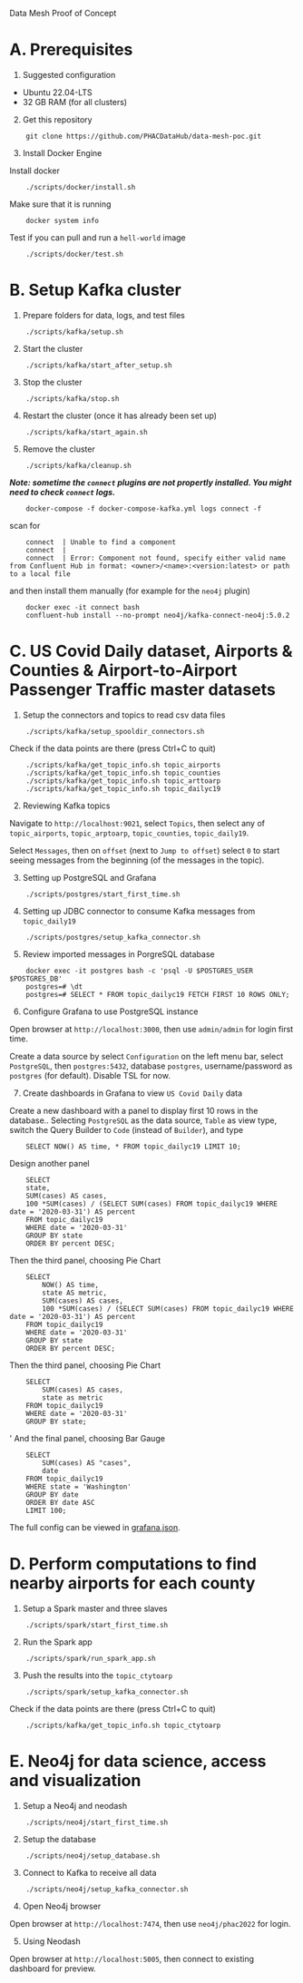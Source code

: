 Data Mesh Proof of Concept

# A. Prerequisites

1. Suggested configuration
- Ubuntu 22.04-LTS
- 32 GB RAM (for all clusters)

2. Get this repository

```    
    git clone https://github.com/PHACDataHub/data-mesh-poc.git
```

3. Install Docker Engine

Install docker

```
    ./scripts/docker/install.sh
```

Make sure that it is running
```
    docker system info
```

Test if you can pull and run a `hell-world` image
```
    ./scripts/docker/test.sh
```

# B. Setup Kafka cluster

1. Prepare folders for data, logs, and test files

```    
    ./scripts/kafka/setup.sh
```

2. Start the cluster

```
    ./scripts/kafka/start_after_setup.sh
```

3. Stop the cluster

```
    ./scripts/kafka/stop.sh
```

4. Restart the cluster (once it has already been set up)

```
    ./scripts/kafka/start_again.sh
```

5. Remove the cluster

```
    ./scripts/kafka/cleanup.sh
```

***Note: sometime the `connect` plugins are not propertly installed. You might need to check `connect` logs.***

```
    docker-compose -f docker-compose-kafka.yml logs connect -f
```

scan for 
```
    connect  | Unable to find a component 
    connect  |  
    connect  | Error: Component not found, specify either valid name from Confluent Hub in format: <owner>/<name>:<version:latest> or path to a local file 
```

and then install them manually (for example for the `neo4j` plugin)

```
    docker exec -it connect bash
    confluent-hub install --no-prompt neo4j/kafka-connect-neo4j:5.0.2
```

# C. US Covid Daily dataset, Airports & Counties & Airport-to-Airport Passenger Traffic master datasets

1. Setup the connectors and topics to read csv data files

```
    ./scripts/kafka/setup_spooldir_connectors.sh
```

Check if the data points are there (press Ctrl+C to quit)
```
    ./scripts/kafka/get_topic_info.sh topic_airports
    ./scripts/kafka/get_topic_info.sh topic_counties
    ./scripts/kafka/get_topic_info.sh topic_arttoarp
    ./scripts/kafka/get_topic_info.sh topic_dailyc19
```

2. Reviewing Kafka topics

Navigate to `http://localhost:9021`, select `Topics`, then select any of `topic_airports`, `topic_arptoarp`, `topic_counties`, `topic_daily19`.

Select `Messages`, then on `offset` (next to `Jump to offset`) select `0` to start seeing messages from the beginning (of the messages in the topic).

3. Setting up PostgreSQL and Grafana

```
    ./scripts/postgres/start_first_time.sh
```
4. Setting up JDBC connector to consume Kafka messages from `topic_daily19`

```
    ./scripts/postgres/setup_kafka_connector.sh
```

5. Review imported messages in PorgreSQL database

```
    docker exec -it postgres bash -c 'psql -U $POSTGRES_USER $POSTGRES_DB'
    postgres=# \dt
    postgres=# SELECT * FROM topic_dailyc19 FETCH FIRST 10 ROWS ONLY;
```

6. Configure Grafana to use PostgreSQL instance

Open browser at `http://localhost:3000`, then use `admin/admin` for login first time.

Create a data source by select `Configuration` on the left menu bar, select `PostgreSQL`, then `postgres:5432`, database `postgres`, username/password as `postgres` (for default). Disable TSL for now.

7. Create dashboards in Grafana to view `US Covid Daily` data

Create a new dashboard with a panel to display first 10 rows in the database.. Selecting `PostgreSQL` as the data source, `Table` as view type, switch the Query Builder to `Code` (instead of `Builder`), and type

```
    SELECT NOW() AS time, * FROM topic_dailyc19 LIMIT 10;
```

Design another panel 

```
    SELECT 
    state,
    SUM(cases) AS cases, 
    100 *SUM(cases) / (SELECT SUM(cases) FROM topic_dailyc19 WHERE date = '2020-03-31') AS percent
    FROM topic_dailyc19
    WHERE date = '2020-03-31'
    GROUP BY state
    ORDER BY percent DESC;
```

Then the third panel, choosing Pie Chart

```
    SELECT
        NOW() AS time,
        state AS metric,
        SUM(cases) AS cases, 
        100 *SUM(cases) / (SELECT SUM(cases) FROM topic_dailyc19 WHERE date = '2020-03-31') AS percent
    FROM topic_dailyc19
    WHERE date = '2020-03-31'
    GROUP BY state
    ORDER BY percent DESC;
```

Then the third panel, choosing Pie Chart

```
    SELECT
        SUM(cases) AS cases,
        state as metric
    FROM topic_dailyc19
    WHERE date = '2020-03-31'
    GROUP BY state;
```
'
And the final panel, choosing Bar Gauge

```
    SELECT
        SUM(cases) AS "cases",
        date
    FROM topic_dailyc19
    WHERE state = 'Washington'
    GROUP BY date
    ORDER BY date ASC
    LIMIT 100;
```

The full config can be viewed in [grafana.json](./conf/grafana.json).

# D. Perform computations to find nearby airports for each county

1. Setup a Spark master and three slaves

```
    ./scripts/spark/start_first_time.sh
```

2. Run the Spark app

```
    ./scripts/spark/run_spark_app.sh
```

3. Push the results into the `topic_ctytoarp`

```
    ./scripts/spark/setup_kafka_connector.sh
```

Check if the data points are there (press Ctrl+C to quit)

```
    ./scripts/kafka/get_topic_info.sh topic_ctytoarp
```

# E. Neo4j for data science, access and visualization

1. Setup a Neo4j and neodash

```
    ./scripts/neo4j/start_first_time.sh
```

2. Setup the database

```
    ./scripts/neo4j/setup_database.sh
```

3. Connect to Kafka to receive all data

```
    ./scripts/neo4j/setup_kafka_connector.sh
```

4. Open Neo4j browser

Open browser at `http://localhost:7474`, then use `neo4j/phac2022` for login.

5. Using Neodash

Open browser at `http://localhost:5005`, then connect to existing dashboard for preview.